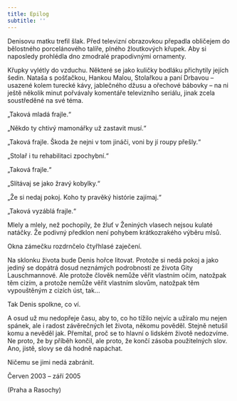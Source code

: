 ```yaml
---
title: Epilog
subtitle: ''
---
```


Denisovu matku trefil šlak. Před televizní obrazovkou přepadla obličejem do bělostného porcelánového talíře, plného žloutkových křupek. Aby si naposledy prohlédla dno zmodralé prapodivnými ornamenty.

Křupky vylétly do vzduchu. Některé se jako kuličky bodláku přichytily jejích šedin. Nataša s pošťačkou, Hankou Malou, Stolařkou a paní Drbavou – usazené kolem turecké kávy, jablečného džusu a ořechové bábovky – na ni ještě několik minut pořvávaly komentáře televizního seriálu, jinak zcela soustředěné na své téma.

„Taková mladá frajle.“

„Někdo ty chtivý mamonářky už zastavit musí.“

„Taková frajle. Škoda že nejni v tom jináči, voni by jí roupy přešly.“

„Stolař i tu rehabilitaci zpochybní.“

„Taková frajle.“

„Slítávaj se jako žravý kobylky.“

„Že si nedaj pokoj. Koho ty pravěký histórie zajímaj.“

„Taková vyzáblá frajle.“

Mlely a mlely, než pochopily, že žluť v Ženiných vlasech nejsou kulaté natáčky. Že podivný předklon není pohybem krátkozrakého výběru mlsů.

Okna zámečku rozdrnčelo čtyřhlasé zaječení.

Na sklonku života bude Denis hořce litovat. Protože si nedá pokoj a jako jediný se dopátrá dosud neznámých podrobností ze života Gity Lauschmannové. Ale protože člověk nemůže věřit vlastním očím, natožpak těm cizím, a protože nemůže věřit vlastním slovům, natožpak těm vypouštěným z cizích úst, tak…

Tak Denis spolkne, co ví.

A osud už mu nedopřeje času, aby to, co ho tížilo nejvíc a užíralo mu nejen spánek, ale i radost závěrečných let života, někomu pověděl. Stejně netušil komu a nevěděl jak. Přemítal, proč se to hlavní o lidském životě nedozvíme. Ne proto, že by příběh končil, ale proto, že končí zásoba použitelných slov. Ano, jistě, slovy se dá hodně napáchat.

Ničemu se jimi nedá zabránit.

Červen 2003 – září 2005

(Praha a Rasochy)
